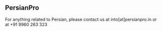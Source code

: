 ## PersianPro

For anything related to Persian, please contact us at into[at]persianpro.in or at +91 9960 263 323


